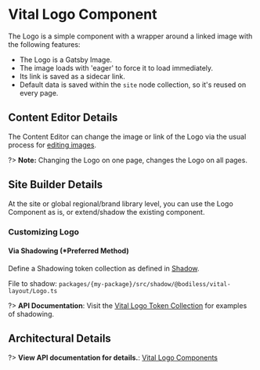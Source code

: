 # Vital Logo Component

The Logo is a simple component with a wrapper around a linked image with the following features:

* The Logo is a Gatsby Image.
* The image loads with 'eager' to force it to load immediately.
* Its link is saved as a sidecar link.
* Default data is saved within the `site` node collection, so it's reused on every page.

## Content Editor Details

The Content Editor can change the image or link of the Logo via the usual process for [editing
images](/Components/Image/#select-and-configure-an-image).

?> **Note:** Changing the Logo on one page, changes the Logo on all pages.

## Site Builder Details

At the site or global regional/brand library level, you can use the Logo Component as is, or
extend/shadow the existing component.

### Customizing Logo

#### Via Shadowing (*Preferred Method)

Define a Shadowing token collection as defined in [Shadow](../VitalElements/Shadow).

File to shadow: `packages/{my-package}/src/shadow/@bodiless/vital-layout/Logo.ts`

?> **API Documentation**: Visit the
[Vital Logo Token Collection](../../../Development/API/@bodiless/vital-layout/interfaces/VitalLogo)
for examples of shadowing.

## Architectural Details

?> **View API documentation for details.**:
[Vital Logo Components](../../../Development/API/@bodiless/vital-layout/interfaces/LogoComponents)
